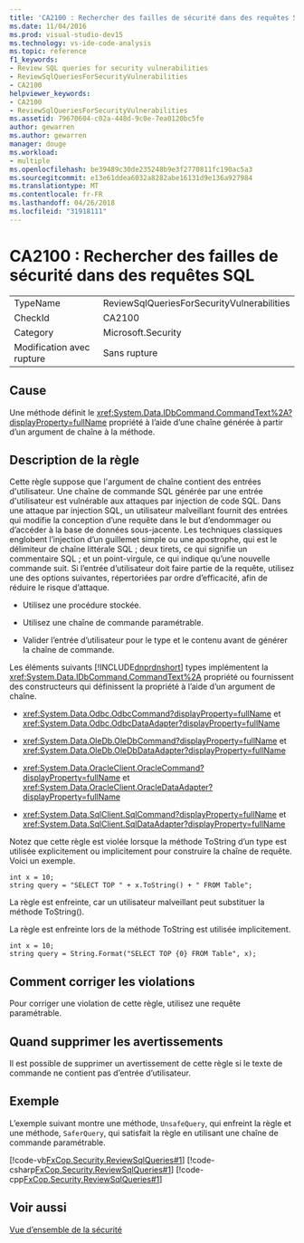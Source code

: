 ```yaml
---
title: 'CA2100 : Rechercher des failles de sécurité dans des requêtes SQL'
ms.date: 11/04/2016
ms.prod: visual-studio-dev15
ms.technology: vs-ide-code-analysis
ms.topic: reference
f1_keywords:
- Review SQL queries for security vulnerabilities
- ReviewSqlQueriesForSecurityVulnerabilities
- CA2100
helpviewer_keywords:
- CA2100
- ReviewSqlQueriesForSecurityVulnerabilities
ms.assetid: 79670604-c02a-448d-9c0e-7ea0120bc5fe
author: gewarren
ms.author: gewarren
manager: douge
ms.workload:
- multiple
ms.openlocfilehash: be39489c30de235248b9e3f2770811fc190ac5a3
ms.sourcegitcommit: e13e61ddea6032a8282abe16131d9e136a927984
ms.translationtype: MT
ms.contentlocale: fr-FR
ms.lasthandoff: 04/26/2018
ms.locfileid: "31918111"
---
```

# <a name="ca2100-review-sql-queries-for-security-vulnerabilities"></a>CA2100 : Rechercher des failles de sécurité dans des requêtes SQL
|||
|-|-|
|TypeName|ReviewSqlQueriesForSecurityVulnerabilities|
|CheckId|CA2100|
|Category|Microsoft.Security|
|Modification avec rupture|Sans rupture|

## <a name="cause"></a>Cause
 Une méthode définit le <xref:System.Data.IDbCommand.CommandText%2A?displayProperty=fullName> propriété à l’aide d’une chaîne générée à partir d’un argument de chaîne à la méthode.

## <a name="rule-description"></a>Description de la règle
 Cette règle suppose que l'argument de chaîne contient des entrées d'utilisateur. Une chaîne de commande SQL générée par une entrée d'utilisateur est vulnérable aux attaques par injection de code SQL. Dans une attaque par injection SQL, un utilisateur malveillant fournit des entrées qui modifie la conception d’une requête dans le but d’endommager ou d’accéder à la base de données sous-jacente. Les techniques classiques englobent l’injection d’un guillemet simple ou une apostrophe, qui est le délimiteur de chaîne littérale SQL ; deux tirets, ce qui signifie un commentaire SQL ; et un point-virgule, ce qui indique qu’une nouvelle commande suit. Si l’entrée d’utilisateur doit faire partie de la requête, utilisez une des options suivantes, répertoriées par ordre d’efficacité, afin de réduire le risque d’attaque.

-   Utilisez une procédure stockée.

-   Utilisez une chaîne de commande paramétrable.

-   Valider l’entrée d’utilisateur pour le type et le contenu avant de générer la chaîne de commande.

 Les éléments suivants [!INCLUDE[dnprdnshort](../code-quality/includes/dnprdnshort_md.md)] types implémentent la <xref:System.Data.IDbCommand.CommandText%2A> propriété ou fournissent des constructeurs qui définissent la propriété à l’aide d’un argument de chaîne.

-   <xref:System.Data.Odbc.OdbcCommand?displayProperty=fullName> et <xref:System.Data.Odbc.OdbcDataAdapter?displayProperty=fullName>

-   <xref:System.Data.OleDb.OleDbCommand?displayProperty=fullName> et <xref:System.Data.OleDb.OleDbDataAdapter?displayProperty=fullName>

-   <xref:System.Data.OracleClient.OracleCommand?displayProperty=fullName> et <xref:System.Data.OracleClient.OracleDataAdapter?displayProperty=fullName>

-   <xref:System.Data.SqlClient.SqlCommand?displayProperty=fullName> et <xref:System.Data.SqlClient.SqlDataAdapter?displayProperty=fullName>

 Notez que cette règle est violée lorsque la méthode ToString d’un type est utilisée explicitement ou implicitement pour construire la chaîne de requête. Voici un exemple.

```
int x = 10;
string query = "SELECT TOP " + x.ToString() + " FROM Table";
```

 La règle est enfreinte, car un utilisateur malveillant peut substituer la méthode ToString().

 La règle est enfreinte lors de la méthode ToString est utilisée implicitement.

```
int x = 10;
string query = String.Format("SELECT TOP {0} FROM Table", x);
```

## <a name="how-to-fix-violations"></a>Comment corriger les violations
 Pour corriger une violation de cette règle, utilisez une requête paramétrable.

## <a name="when-to-suppress-warnings"></a>Quand supprimer les avertissements
 Il est possible de supprimer un avertissement de cette règle si le texte de commande ne contient pas d’entrée d’utilisateur.

## <a name="example"></a>Exemple
 L’exemple suivant montre une méthode, `UnsafeQuery`, qui enfreint la règle et une méthode, `SaferQuery`, qui satisfait la règle en utilisant une chaîne de commande paramétrable.

 [!code-vb[FxCop.Security.ReviewSqlQueries#1](../code-quality/codesnippet/VisualBasic/ca2100-review-sql-queries-for-security-vulnerabilities_1.vb)]
 [!code-csharp[FxCop.Security.ReviewSqlQueries#1](../code-quality/codesnippet/CSharp/ca2100-review-sql-queries-for-security-vulnerabilities_1.cs)]
 [!code-cpp[FxCop.Security.ReviewSqlQueries#1](../code-quality/codesnippet/CPP/ca2100-review-sql-queries-for-security-vulnerabilities_1.cpp)]

## <a name="see-also"></a>Voir aussi
 [Vue d’ensemble de la sécurité](/dotnet/framework/data/adonet/security-overview)
